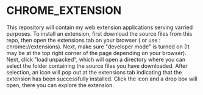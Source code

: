 # CHROME_EXTENSION
This repository will contain my web extension applications serving varried purposes. To install an extension, first download the source files from this repo, then open the extensions tab on your browser ( or use : chrome://extensions). Next, make sure "developer mode" is turned on (It may be at the top right corner of the page depending on your browser). Next, click "load unpacked", which will open a directory where you can select the folder containing the source files you have downloaded. After selection, an icon will pop out at the extensions tab indicating that the extension has been successfully installed. Click the icon and a drop box will open, there you can explore the extension.
